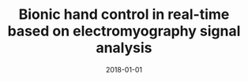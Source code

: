 ---
# Documentation: https://wowchemy.com/docs/managing-content/

title: Bionic hand control in real-time based on electromyography signal analysis
subtitle: ''
summary: ''
authors:
- tabakow
- Krzysztof Fonał
- Raed A. Abd-Alhameed
- Rami Qahwaji
tags: []
categories: []
date: '2018-01-01'
lastmod: 2022-10-07T05:06:17Z
featured: false
draft: false

# Featured image
# To use, add an image named `featured.jpg/png` to your page's folder.
# Focal points: Smart, Center, TopLeft, Top, TopRight, Left, Right, BottomLeft, Bottom, BottomRight.
image:
  caption: ''
  focal_point: ''
  preview_only: false

# Projects (optional).
#   Associate this post with one or more of your projects.
#   Simply enter your project's folder or file name without extension.
#   E.g. `projects = ["internal-project"]` references `content/project/deep-learning/index.md`.
#   Otherwise, set `projects = []`.
projects: []
publishDate: '2022-10-07T05:06:16.745399Z'
publication_types:
- '6'
abstract: ''
publication: '*Transaction on Computational Collective Intelligence XXIX*'
doi: 10.1007/978-3-319-90287-6_2
---